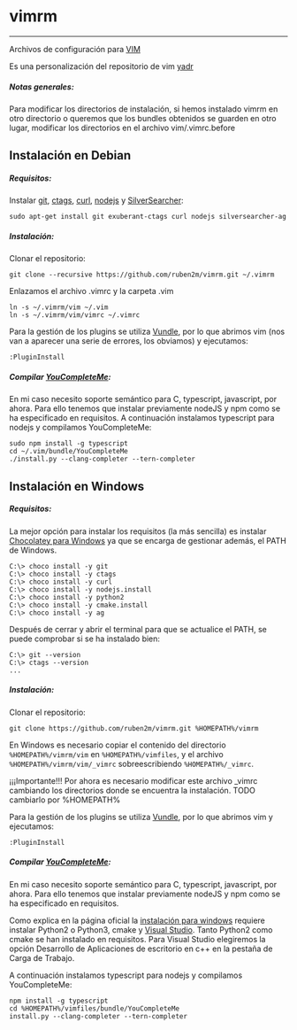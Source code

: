 # vimrm
---

Archivos de configuración para [VIM](http://www.vim.org/)

Es una personalización del repositorio de vim [yadr](http://skwp.github.io/dotfiles/)

##### Notas generales:
Para modificar los directorios de instalación, si hemos instalado vimrm en otro directorio o queremos que los bundles obtenidos se guarden en otro lugar, modificar los directorios en el archivo vim/.vimrc.before

## Instalación en Debian

##### Requisitos:
Instalar [git](https://git-scm.com/book/es/v1/Empezando-Instalando-Git#Instalando-en-Linux), [ctags](http://ctags.sourceforge.net/), [curl](https://curl.haxx.se/), [nodejs](https://nodejs.org/es/) y [SilverSearcher](https://blog.kowalczyk.info/software/the-silver-searcher-for-windows.html):
```
sudo apt-get install git exuberant-ctags curl nodejs silversearcher-ag
```

##### Instalación:
Clonar el repositorio:
```
git clone --recursive https://github.com/ruben2m/vimrm.git ~/.vimrm
```

Enlazamos el archivo .vimrc y la carpeta .vim
```
ln -s ~/.vimrm/vim ~/.vim
ln -s ~/.vimrm/vim/vimrc ~/.vimrc
```

Para la gestión de los plugins se utiliza [Vundle](https://github.com/VundleVim/Vundle.vim), por lo que abrimos vim (nos van a aparecer una serie de errores, los obviamos) y ejecutamos:
```
:PluginInstall
```

##### Compilar [YouCompleteMe](https://github.com/Valloric/YouCompleteMe):
En mi caso necesito soporte semántico para C, typescript, javascript, por ahora. Para ello tenemos que instalar previamente nodeJS y npm como se ha especificado en requisitos. A continuación instalamos typescript para nodejs y compilamos YouCompleteMe: 
```
sudo npm install -g typescript
cd ~/.vim/bundle/YouCompleteMe
./install.py --clang-completer --tern-completer
```

## Instalación en Windows

##### Requisitos:
La mejor opción para instalar los requisitos (la más sencilla) es instalar [Chocolatey para Windows](https://chocolatey.org/) ya que se encarga de gestionar además, el PATH de Windows.
```
C:\> choco install -y git
C:\> choco install -y ctags
C:\> choco install -y curl
C:\> choco install -y nodejs.install
C:\> choco install -y python2
C:\> choco install -y cmake.install
C:\> choco install -y ag
```
Después de cerrar y abrir el terminal para que se actualice el PATH, se puede comprobar si se ha instalado bien:
```
C:\> git --version
C:\> ctags --version
...
```

##### Instalación:
Clonar el repositorio:
```
git clone https://github.com/ruben2m/vimrm.git %HOMEPATH%/vimrm
```

En Windows es necesario copiar el contenido del directorio `%HOMEPATH%/vimrm/vim` en `%HOMEPATH%/vimfiles`, y el archivo `%HOMEPATH%/vimrm/vim/_vimrc` sobreescribiendo `%HOMEPATH%/_vimrc`.

¡¡¡Importante!!! Por ahora es necesario modificar este archivo _vimrc cambiando los directorios donde se encuentra la instalación. TODO cambiarlo por %HOMEPATH%

Para la gestión de los plugins se utiliza [Vundle](https://github.com/VundleVim/Vundle.vim), por lo que abrimos vim y ejecutamos:
```
:PluginInstall
```

##### Compilar [YouCompleteMe](https://github.com/Valloric/YouCompleteMe):
En mi caso necesito soporte semántico para C, typescript, javascript, por ahora. Para ello tenemos que instalar previamente nodeJS y npm como se ha especificado en requisitos. 

Como explica en la página oficial la [instalación para windows](https://github.com/Valloric/YouCompleteMe#windows) requiere instalar Python2 o Python3, cmake y [Visual Studio](https://www.visualstudio.com/downloads/). Tanto Python2 como cmake se han instalado en requisitos. Para Visual Studio elegiremos la opción Desarrollo de Aplicaciones de escritorio en c++ en la pestaña de Carga de Trabajo.

A continuación instalamos typescript para nodejs y compilamos YouCompleteMe: 
```
npm install -g typescript
cd %HOMEPATH%/vimfiles/bundle/YouCompleteMe
install.py --clang-completer --tern-completer
```
